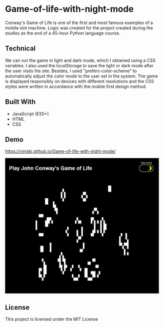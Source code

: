 ﻿# **Game-of-life-with-night-mode**
Conway's Game of Life is one of the first and most famous examples of a mobile slot machine. Logic was created for the project created during the studies as the end of a 45-hour Python language course. 

## Technical
We can run the game in light and dark mode, which I obtained using a CSS variables. I also used the localStorage to save the light or dark mode after the user visits the site. Besides, I used "prefers-color-scheme" to automatically adjust the color mode to the user set in the system. The game is displayed responsibly on devices with different resolutions and the CSS styles were written in accordance with the mobile first design method.

## Built With
* JavaScript (ES5+)
* HTML
* CSS

## Demo
https://viniski.github.io/Game-of-life-with-night-mode/

![](gameOfLife.png)

## License
This project is licensed under the MIT License
